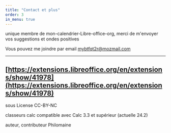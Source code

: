 ```yaml
---
title: "Contact et plus"
order: 3
in_menu: true
---
```

unique membre de mon-calendrier-Libre-office-org, merci de m'envoyer vos suggestions et ondes positives

Vous pouvez me joindre par email  mybtfqt2r@mozmail.com

---
[https://extensions.libreoffice.org/en/extensions/show/41978](https://extensions.libreoffice.org/en/extensions/show/41978)
---  
sous License CC-BY-NC

classeurs calc compatible avec Calc 3.3 et supérieur  (actuelle 24.2)

auteur, contributeur Philomaine 